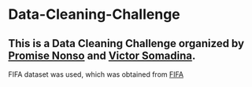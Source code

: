 # Data-Cleaning-Challenge
## This is a Data Cleaning Challenge organized by [Promise Nonso](https://twitter.com/PromiseNonso_) and [Victor Somadina](https://twitter.com/vicSomadina).


FIFA dataset was used, which was obtained from [FIFA](https://sofifa.com/)
